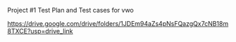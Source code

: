Project #1
Test Plan and Test cases for vwo

https://drive.google.com/drive/folders/1JDEm94aZs4pNsFQazgQx7cNB18m8TXCE?usp=drive_link
